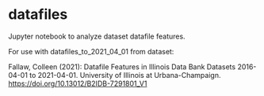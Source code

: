 # datafiles
Jupyter notebook to analyze dataset datafile features.

For use with datafiles_to_2021_04_01 from dataset:

Fallaw, Colleen (2021): Datafile Features in Illinois Data Bank Datasets 2016-04-01 to 2021-04-01. University of Illinois at Urbana-Champaign. https://doi.org/10.13012/B2IDB-7291801_V1
